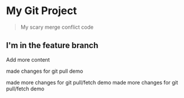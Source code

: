 # My Git Project

> My scary merge conflict code

## I'm in the feature branch

Add more content

made changes for git pull demo  

made more changes for git pull/fetch demo
made more changes for git pull/fetch demo

